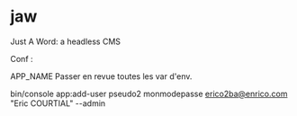 # jaw
Just A Word: a headless CMS


Conf :

APP_NAME
Passer en revue toutes les var d'env.

bin/console app:add-user pseudo2 monmodepasse erico2ba@enrico.com "Eric COURTIAL" --admin
